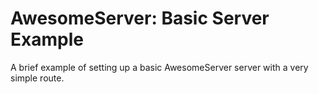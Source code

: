 # AwesomeServer: Basic Server Example

A brief example of setting up a basic AwesomeServer server with a very simple route.

